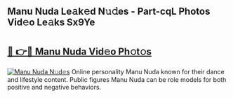 ## Manu Nuda Le𝚊k𝚎d N𝚞𝚍es - Part-cqL Photos Vid𝚎o Le𝚊ks Sx9Ye

# <h2><a href="http://fbbx01.evod.top/?m=Manu+Nuda">🔗 👉🔴 Manu Nuda Vid𝚎o Ph𝚘t𝚘s</a></h2>

[![Manu Nuda N𝚞d𝚎s](https://i.imgur.com/8V9OHl7.gif)](http://fbbx01.evod.top/?m=Manu+Nuda)
Online personality Manu Nuda known for their dance and lifestyle content. Public figures Manu Nuda can be role models for both positive and negative behaviors. 
